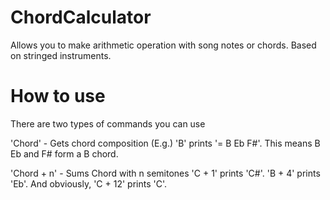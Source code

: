 # ChordCalculator
Allows you to make arithmetic operation with song notes or chords. Based on stringed instruments.

# How to use
There are two types of commands you can use

'Chord' - Gets chord composition
(E.g.) 'B' prints '= B Eb F#'.
This means B Eb and F# form a B chord.

'Chord + n' - Sums Chord with n semitones
'C + 1' prints 'C#'.
'B + 4' prints 'Eb'.
And obviously, 'C + 12' prints 'C'.
